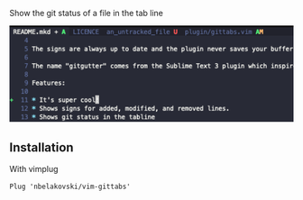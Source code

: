 Show the git status of a file in the tab line

![](images/example.png)

## Installation

With vimplug

    Plug 'nbelakovski/vim-gittabs'
